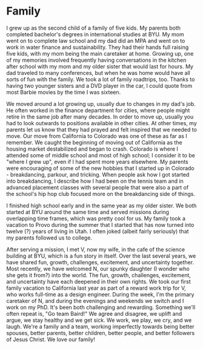 # Family

I grew up as the second child of a family of five kids. My parents both completed
bachelor's degrees in international studies at BYU. My mom went on to complete law
school and my dad did an MPA and went on to work in water finance and sustainability.
They had their hands full raising five kids, with my mom being the main caretaker at
home. Growing up, one of my memories involved frequently having conversations in the
kitchen after school with my mom and my older sister that would last for hours. My dad
traveled to many conferences, but when he was home would have all sorts of fun with the
family. We took a lot of family roadtrips, too. Thanks to having two younger
sisters and a DVD player in the car, I could quote from most Barbie movies by the time I
was sixteen.

We moved around a lot growing up, usually due to changes in my dad's job. He often
worked in the finance department for cities, where people might retire in the same job
after many decades. In order to move up, usually you had to look outwards to positions
available in other cities. At other times, my parents let us know that they had prayed
and felt inspired that we needed to move. Our move from California to Colorado was one
of these as far as I remember. We caught the beginning of moving out of California as
the housing market destabilized and began to crash. Colorado is where I attended some of
middle school and most of high school; I consider it to be "where I grew up", even if
I had spent more years elsewhere. My parents were encouraging of some of the new hobbies
that I started up in Colorado - breakdancing, parkour, and tricking. When people ask how
I got started into breakdancing, I describe how I had been on the tennis team and
in advanced placement classes with several people that were also a part of the school's
hip hop club focused more on the breakdancing side of things.

I finished high school early and in the same year as my older sister. We both started at
BYU around the same time and served missions during overlapping time frames, which was
pretty cool for us. My family took a vacation to Provo during the summer that I started that has now turned into twelve
(?) years of living in Utah. I often joked (albeit fairly seriously) that my parents
followed us to college.

After serving a mission, I met V, now my wife, in the cafe of the science building at
BYU, which is a fun story in itself. Over the last several years, we have shared fun, growth,
challenges, excitement, and uncertainty together. Most recently, we have welcomed N, our
spunky daughter (I wonder who she gets it from?) into the world. The fun, growth,
challenges, excitement, and uncertainty have each deepened in their own rights. We took
our first family vacation to California last year as part of a reward work trip for V,
who works full-time as a design engineer. During the week, I'm the primary caretaker of
N, and during the evenings and weekends we switch and I work on my PhD. It's been both
challenging and rewarding. Something we'll often repeat is, "Go team Baird!" We agree and
disagree, we uplift and argue, we stay healthy and we get sick. We work, we play, we
cry, and we laugh. We're a
family and a team, working imperfectly towards being better spouses, better parents,
better children, better people, and better followers of Jesus Christ. We love our family!
